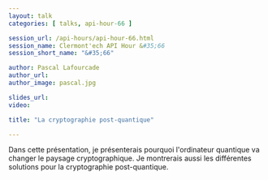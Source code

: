 ```yaml
---
layout: talk
categories: [ talks, api-hour-66 ]

session_url: /api-hours/api-hour-66.html
session_name: Clermont'ech API Hour &#35;66
session_short_name: "&#35;66"

author: Pascal Lafourcade
author_url:
author_image: pascal.jpg

slides_url:
video:

title: "La cryptographie post-quantique"

---
```


Dans cette présentation, je présenterais pourquoi l'ordinateur quantique va changer le paysage cryptographique. Je montrerais aussi les différentes
solutions pour la cryptographie post-quantique.